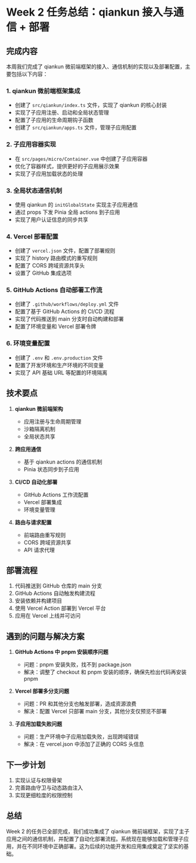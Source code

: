# Week 2 任务总结：qiankun 接入与通信 + 部署

## 完成内容

本周我们完成了 qiankun 微前端框架的接入、通信机制的实现以及部署配置，主要包括以下内容：

### 1. qiankun 微前端框架集成

- 创建了 `src/qiankun/index.ts` 文件，实现了 qiankun 的核心封装
- 实现了子应用注册、启动和全局状态管理
- 配置了子应用的生命周期钩子函数
- 创建了 `src/qiankun/apps.ts` 文件，管理子应用配置

### 2. 子应用容器实现

- 在 `src/pages/micro/Container.vue` 中创建了子应用容器
- 优化了容器样式，提供更好的子应用展示效果
- 实现了子应用加载状态的处理

### 3. 全局状态通信机制

- 使用 qiankun 的 `initGlobalState` 实现主子应用通信
- 通过 props 下发 Pinia 全局 actions 到子应用
- 实现了用户认证信息的同步共享

### 4. Vercel 部署配置

- 创建了 `vercel.json` 文件，配置了部署规则
- 实现了 history 路由模式的重写规则
- 配置了 CORS 跨域资源共享头
- 设置了 GitHub 集成选项

### 5. GitHub Actions 自动部署工作流

- 创建了 `.github/workflows/deploy.yml` 文件
- 配置了基于 GitHub Actions 的 CI/CD 流程
- 实现了代码推送到 main 分支时自动构建和部署
- 配置了环境变量和 Vercel 部署令牌

### 6. 环境变量配置

- 创建了 `.env` 和 `.env.production` 文件
- 配置了开发环境和生产环境的不同变量
- 实现了 API 基础 URL 等配置的环境隔离

## 技术要点

1. **qiankun 微前端架构**
   - 应用注册与生命周期管理
   - 沙箱隔离机制
   - 全局状态共享

2. **跨应用通信**
   - 基于 qiankun actions 的通信机制
   - Pinia 状态同步到子应用

3. **CI/CD 自动化部署**
   - GitHub Actions 工作流配置
   - Vercel 部署集成
   - 环境变量管理

4. **路由与请求配置**
   - 前端路由重写规则
   - CORS 跨域资源共享
   - API 请求代理

## 部署流程

1. 代码推送到 GitHub 仓库的 main 分支
2. GitHub Actions 自动触发构建流程
3. 安装依赖并构建项目
4. 使用 Vercel Action 部署到 Vercel 平台
5. 应用在 Vercel 上线并可访问

## 遇到的问题与解决方案

1. **GitHub Actions 中 pnpm 安装顺序问题**
   - 问题：pnpm 安装失败，找不到 package.json
   - 解决：调整了 checkout 和 pnpm 安装的顺序，确保先检出代码再安装 pnpm

2. **Vercel 部署多分支问题**
   - 问题：PR 和其他分支也触发部署，造成资源浪费
   - 解决：配置 Vercel 只部署 main 分支，其他分支仅预览不部署

3. **子应用加载失败问题**
   - 问题：生产环境中子应用加载失败，出现跨域错误
   - 解决：在 vercel.json 中添加了正确的 CORS 头信息

## 下一步计划

1. 实现认证与权限骨架
2. 完善路由守卫与动态路由注入
3. 实现更细粒度的权限控制

## 总结

Week 2 的任务已全部完成，我们成功集成了 qiankun 微前端框架，实现了主子应用之间的通信机制，并配置了自动化部署流程。系统现在能够加载和管理子应用，并在不同环境中正确部署。这为后续的功能开发和应用集成奠定了坚实的基础。